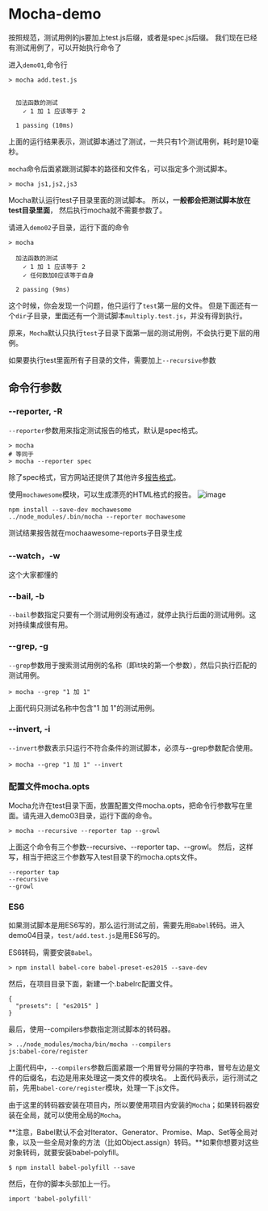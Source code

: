 # Mocha-demo

按照规范，测试用例的js要加上test.js后缀，或者是spec.js后缀。
我们现在已经有测试用例了，可以开始执行命令了

进入`demo01`,命令行
```
> mocha add.test.js


  加法函数的测试
    ✓ 1 加 1 应该等于 2

  1 passing (10ms)
```
上面的运行结果表示，测试脚本通过了测试，一共只有1个测试用例，耗时是10毫秒。

`mocha`命令后面紧跟测试脚本的路径和文件名，可以指定多个测试脚本。

```
> mocha js1,js2,js3
```


Mocha默认运行test子目录里面的测试脚本。
所以，**一般都会把测试脚本放在test目录里面**，
然后执行mocha就不需要参数了。

请进入`demo02`子目录，运行下面的命令
```
> mocha 

  加法函数的测试
    ✓ 1 加 1 应该等于 2
    ✓ 任何数加0应该等于自身

  2 passing (9ms)
```

这个时候，你会发现一个问题，他只运行了`test`第一层的文件。
但是下面还有一个`dir`子目录，里面还有一个测试脚本`multiply.test.js`，并没有得到执行。

原来，`Mocha`默认只执行`test`子目录下面第一层的测试用例，不会执行更下层的用例。

如果要执行test里面所有子目录的文件，需要加上`--recursive`参数



## 命令行参数

### --reporter, -R

`--reporter`参数用来指定测试报告的格式，默认是spec格式。
```
> mocha
# 等同于
> mocha --reporter spec
```

除了spec格式，官方网站还提供了其他许多[报告格式](http://mochajs.org/#reporters)。

使用`mochawesome`模块，可以生成漂亮的HTML格式的报告。
![image](http://www.ruanyifeng.com/blogimg/asset/2015/bg2015120303.png)

```
npm install --save-dev mochawesome
../node_modules/.bin/mocha --reporter mochawesome
```
测试结果报告就在mochaawesome-reports子目录生成

### --watch，-w
这个大家都懂的

### --bail, -b
`--bail`参数指定只要有一个测试用例没有通过，就停止执行后面的测试用例。这对持续集成很有用。

### --grep, -g
`--grep`参数用于搜索测试用例的名称（即it块的第一个参数），然后只执行匹配的测试用例。
```   
> mocha --grep "1 加 1"
```
上面代码只测试名称中包含"1 加 1"的测试用例。
   
### --invert, -i
`--invert`参数表示只运行不符合条件的测试脚本，必须与--grep参数配合使用。
``` 
> mocha --grep "1 加 1" --invert
```   

### 配置文件mocha.opts
Mocha允许在test目录下面，放置配置文件mocha.opts，把命令行参数写在里面。请先进入demo03目录，运行下面的命令。
```
> mocha --recursive --reporter tap --growl
```
上面这个命令有三个参数--recursive、--reporter tap、--growl。
然后，这样写，相当于把这三个参数写入test目录下的mocha.opts文件。
```
--reporter tap
--recursive
--growl
```

### ES6

如果测试脚本是用ES6写的，那么运行测试之前，需要先用`Babel`转码。进入demo04目录，`test/add.test.js`是用ES6写的。

ES6转码，需要安装`Babel`。
```
> npm install babel-core babel-preset-es2015 --save-dev
```
然后，在项目目录下面，新建一个.babelrc配置文件。
```
{
  "presets": [ "es2015" ]
}
```
最后，使用--compilers参数指定测试脚本的转码器。
```
> ../node_modules/mocha/bin/mocha --compilers 
js:babel-core/register
```

上面代码中，`--compilers`参数后面紧跟一个用冒号分隔的字符串，冒号左边是文件的后缀名，右边是用来处理这一类文件的模块名。
上面代码表示，运行测试之前，先用`babel-core/register`模块，处理一下.js文件。

由于这里的转码器安装在项目内，所以要使用项目内安装的`Mocha`；如果转码器安装在全局，就可以使用全局的`Mocha`。

**注意，Babel默认不会对Iterator、Generator、Promise、Map、Set等全局对象，以及一些全局对象的方法（比如Object.assign）转码。**如果你想要对这些对象转码，就要安装babel-polyfill。
```
$ npm install babel-polyfill --save
```
然后，在你的脚本头部加上一行。
```
import 'babel-polyfill'
```